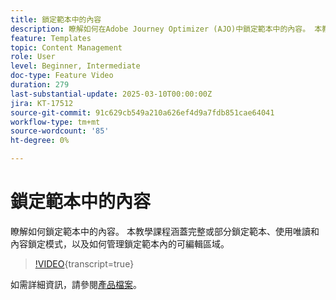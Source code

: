 ```yaml
---
title: 鎖定範本中的內容
description: 瞭解如何在Adobe Journey Optimizer (AJO)中鎖定範本中的內容。 本教學課程涵蓋完整或部分鎖定範本、使用唯讀和內容鎖定模式，以及如何管理鎖定範本內的可編輯區域。
feature: Templates
topic: Content Management
role: User
level: Beginner, Intermediate
doc-type: Feature Video
duration: 279
last-substantial-update: 2025-03-10T00:00:00Z
jira: KT-17512
source-git-commit: 91c629cb549a210a626ef4d9a7fdb851cae64041
workflow-type: tm+mt
source-wordcount: '85'
ht-degree: 0%

---
```



# 鎖定範本中的內容

瞭解如何鎖定範本中的內容。 本教學課程涵蓋完整或部分鎖定範本、使用唯讀和內容鎖定模式，以及如何管理鎖定範本內的可編輯區域。

>[!VIDEO](https://video.tv.adobe.com/v/3451591/?learn=on&enablevpops){transcript=true}

如需詳細資訊，請參閱[產品檔案](https://experienceleague.adobe.com/en/docs/journey-optimizer/using/content-management/content-templates/content-locking)。
